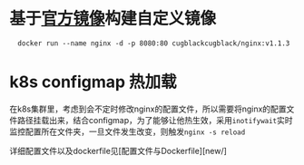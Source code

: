 # 基于[官方镜像](official/Dockerfile)构建自定义镜像

      docker run --name nginx -d -p 8080:80 cugblackcugblack/nginx:v1.1.3

# k8s configmap 热加载

在k8s集群里，考虑到会不定时修改nginx的配置文件，所以需要将nginx的配置文件路径挂载出来，结合configmap，为了能够让他热生效，采用`inotifywait`实时监控配置所在文件夹，一旦文件发生改变，则触发`nginx -s reload`

详细配置文件以及dockerfile见[配置文件与Dockerfile][new/]
